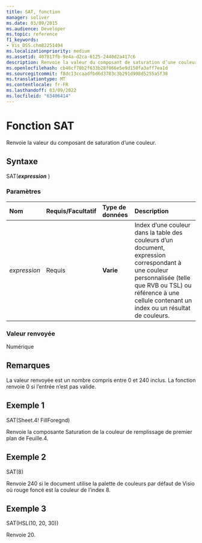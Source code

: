 ```yaml
---
title: SAT, fonction
manager: soliver
ms.date: 03/09/2015
ms.audience: Developer
ms.topic: reference
f1_keywords:
- Vis_DSS.chm82251494
ms.localizationpriority: medium
ms.assetid: 407817fb-9e4a-d2ca-6125-2440d2a417c6
description: Renvoie la valeur du composant de saturation d’une couleur.
ms.openlocfilehash: cb46cf70b2f633b28f066e5e9d150fa3aff7ea1d
ms.sourcegitcommit: f8dc13ccaadfbd6d3783c3b291d998d5255a5f38
ms.translationtype: MT
ms.contentlocale: fr-FR
ms.lasthandoff: 03/09/2022
ms.locfileid: "63406414"
---
```

# <a name="sat-function"></a>Fonction SAT

Renvoie la valeur du composant de saturation d’une couleur.
  
## <a name="syntax"></a>Syntaxe

SAT(***expression*** )
  
### <a name="parameters"></a>Paramètres

|**Nom**|**Requis/Facultatif**|**Type de données**|**Description**|
|:-----|:-----|:-----|:-----|
| *expression* <br/> |Requis  <br/> |**Varie** <br/> |Index d’une couleur dans la table des couleurs d’un document, expression correspondant à une couleur personnalisée (telle que RVB ou TSL) ou référence à une cellule contenant un index ou un résultat de couleurs. |

### <a name="return-value"></a>Valeur renvoyée

Numérique
  
## <a name="remarks"></a>Remarques

La valeur renvoyée est un nombre compris entre 0 et 240 inclus. La fonction renvoie 0 si l’entrée n’est pas valide.
  
## <a name="example-1"></a>Exemple 1

SAT(Sheet.4! FillForegnd)
  
Renvoie la composante Saturation de la couleur de remplissage de premier plan de Feuille.4.
  
## <a name="example-2"></a>Exemple 2

SAT(8)
  
Renvoie 240 si le document utilise la palette de couleurs par défaut de Visio où rouge foncé est la couleur de l’index 8.
  
## <a name="example-3"></a>Exemple 3

SAT(HSL(10, 20, 30))
  
Renvoie 20.
  